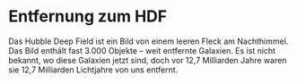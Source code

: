 # Entfernung zum HDF

Das Hubble Deep Field ist ein Bild von einem leeren Fleck am Nachthimmel. Das
Bild enthält fast 3.000 Objekte – weit entfernte Galaxien. Es ist nicht bekannt,
wo diese Galaxien jetzt sind, doch vor 12,7 Milliarden Jahre waren sie 12,7
Milliarden Lichtjahre von uns entfernt.
